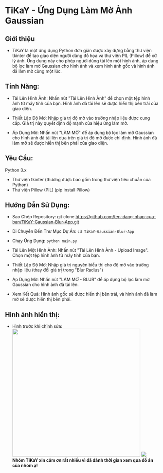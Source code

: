 # TiKaY - Ứng Dụng Làm Mờ Ảnh Gaussian
## Giới thiệu
- TiKaY là một ứng dụng Python đơn giản được xây dựng bằng thư viện tkinter để tạo giao diện người dùng đồ họa và thư viện PIL (Pillow) để xử lý ảnh. Ứng dụng này cho phép người dùng tải lên một hình ảnh, áp dụng bộ lọc làm mờ Gaussian cho hình ảnh và xem hình ảnh gốc và hình ảnh đã làm mờ cùng một lúc.

## Tính Năng:
- Tải Lên Hình Ảnh: Nhấn nút "Tải Lên Hình Ảnh" để chọn một tệp hình ảnh từ máy tính của bạn. Hình ảnh đã tải lên sẽ được hiển thị bên trái của giao diện.

- Thiết Lập Độ Mờ: Nhập giá trị độ mờ vào trường nhập liệu được cung cấp. Giá trị này quyết định độ mạnh của hiệu ứng làm mờ.

- Áp Dụng Mờ: Nhấn nút "LÀM MỜ" để áp dụng bộ lọc làm mờ Gaussian cho hình ảnh đã tải lên dựa trên giá trị độ mờ được chỉ định. Hình ảnh đã làm mờ sẽ được hiển thị bên phải của giao diện.

## Yêu Cầu:
Python 3.x
- Thư viện tkinter (thường được bao gồm trong thư viện tiêu chuẩn của Python)
- Thư viện Pillow (PIL) (pip install Pillow)

## Hướng Dẫn Sử Dụng:
- Sao Chép Repository:
git clone https://github.com/ten-dang-nhap-cua-ban/TiKaY-Gaussian-Blur-App.git

- Di Chuyển Đến Thư Mục Dự Án:
`cd TiKaY-Gaussian-Blur-App`

- Chạy Ứng Dụng:
` python main.py `

- Tải Lên Một Hình Ảnh:
Nhấn nút "Tải Lên Hình Ảnh - Upload Image".
Chọn một tệp hình ảnh từ máy tính của bạn.

- Thiết Lập Độ Mờ:
Nhập giá trị nguyên biểu thị cho độ mờ vào trường nhập liệu (thay đổi giá trị trong "Blur Radius")

- Áp Dụng Mờ:
Nhấn nút "LÀM MỜ - BLUR" để áp dụng bộ lọc làm mờ Gaussian cho hình ảnh đã tải lên.

-  Xem Kết Quả:
Hình ảnh gốc sẽ được hiển thị bên trái, và hình ảnh đã làm mờ sẽ được hiển thị bên phải.

## Hình ảnh hiển thị:
- Hình trước khi chỉnh sửa:
  <img src="gaussianblir/meogoc.png" width="420">
![](images_dir/image_path.jpg)
**Nhóm TiKaY xin cảm ơn rất nhiều vì đã dành thời gian xem qua đồ án của nhóm ạ!**
